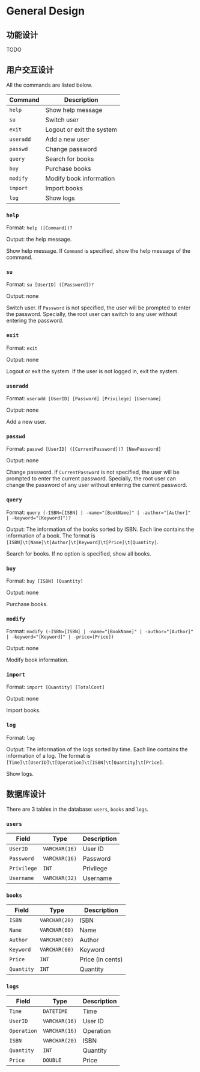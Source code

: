 # General Design
## 功能设计
TODO
## 用户交互设计
All the commands are listed below.

| Command | Description |
| --- | --- |
| `help` | Show help message |
| `su` | Switch user |
| `exit` | Logout or exit the system |
| `useradd` | Add a new user |
| `passwd` | Change password |
| `query` | Search for books |
| `buy` | Purchase books |
| `modify` | Modify book information |
| `import` | Import books |
| `log` | Show logs |

### `help`
Format: `help ([Command])?`

Output: the help message.

Show help message. If `Command` is specified, show the help message of the command.

### `su`
Format: `su [UserID] ([Password])?`

Output: none

Switch user. 
If `Password` is not specified, the user will be prompted to enter the password.
Specially, the root user can switch to any user without entering the password.

### `exit`
Format: `exit`

Output: none

Logout or exit the system. If the user is not logged in, exit the system.

### `useradd`
Format: `useradd [UserID] [Password] [Privilege] [Username]`

Output: none

Add a new user.

### `passwd`
Format: `passwd [UserID] ([CurrentPassword])? [NewPassword]`

Output: none

Change password. If `CurrentPassword` is not specified, the user will be prompted to enter the current password.
Specially, the root user can change the password of any user without entering the current password.

### `query`
Format: `query (-ISBN=[ISBN] | -name="[BookName]" | -author="[Author]" | -keyword="[Keyword]")?`

Output: The information of the books sorted by ISBN. Each line contains the information of a book. The format is `[ISBN]\t[Name]\t[Author]\t[Keyword]\t[Price]\t[Quantity]`.

Search for books. If no option is specified, show all books.

### `buy`
Format: `buy [ISBN] [Quantity]`

Output: none

Purchase books.

### `modify`
Format: `modify (-ISBN=[ISBN] | -name="[BookName]" | -author="[Author]" | -keyword="[Keyword]" | -price=[Price])`

Output: none

Modify book information.

### `import`
Format: `import [Quantity] [TotalCost]`

Output: none

Import books.

### `log`
Format: `log`

Output: The information of the logs sorted by time. Each line contains the information of a log. The format is `[Time]\t[UserID]\t[Operation]\t[ISBN]\t[Quantity]\t[Price]`.

Show logs.

## 数据库设计
There are 3 tables in the database: `users`, `books` and `logs`.
### `users`
| Field | Type | Description |
| --- | --- | --- |
| `UserID` | `VARCHAR(16)` | User ID |
| `Password` | `VARCHAR(16)` | Password |
| `Privilege` | `INT` | Privilege |
| `Username` | `VARCHAR(32)` | Username |

### `books`
| Field | Type          | Description      |
| --- |---------------|------------------|
| `ISBN` | `VARCHAR(20)` | ISBN             |
| `Name` | `VARCHAR(60)` | Name             |
| `Author` | `VARCHAR(60)` | Author           |
| `Keyword` | `VARCHAR(60)` | Keyword          |
| `Price` | `INT`         | Price (in cents) |
| `Quantity` | `INT`         | Quantity         |

### `logs`
| Field | Type | Description |
| --- | --- | --- |
| `Time` | `DATETIME` | Time |
| `UserID` | `VARCHAR(16)` | User ID |
| `Operation` | `VARCHAR(16)` | Operation |
| `ISBN` | `VARCHAR(20)` | ISBN |
| `Quantity` | `INT` | Quantity |
| `Price` | `DOUBLE` | Price |
